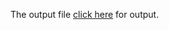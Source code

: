 The output file [click here](https://appetize.io/app/92g1v78y5mz871cg78uh0je670?device=nexus5&scale=75&orientation=portrait&osVersion=7.0) for output. 
